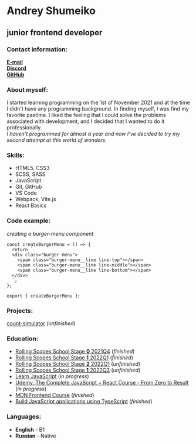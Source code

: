 # Andrey Shumeiko

## junior frontend developer

### Contact information:

**[E-mail](https://differandies@gmail.com)**<br>
**[Discord](https://discord.com/@differandy)**<br>
**[GitHub](https://github.com/differandy)**

### About myself:

I started learning programming on the 1st of November 2021 and at the time I didn't have any programming background. In finding myself, I was find my favorite pastime. I liked the feeling that I could solve the problems associated with development, and I decided that I wanted to do it professionally.<br>_I haven’t programmed for almost a year and now I’ve decided to try my second attempt at this world of wonders._

### Skills:

- HTML5, CSS3
- SCSS, SASS
- JavaScript
- Git, GitHub
- VS Code
- Webpack, Vite.js
- React Basics

### Code example:

_creating a burger-menu component_<br>

```
const createBurgerMenu = () => {
  return `
  <div class="burger-menu">
    <span class="burger-menu__line line-top"></span>
    <span class="burger-menu__line line-middle"></span>
    <span class="burger-menu__line line-bottom"></span>
  </div>
  `;
};

export { createBurgerMenu };
```

### Projects:

[count-simulator](https://ageraowls.github.io/count-simulator/index.html) _(unfinished)_

### Education:

- [Rolling Scopes School Stage **0** 2021Q4](https://rs.school/js-stage0/) (_finished_)
- [Rolling Scopes School Stage **1** 2022Q1](https://rs.school/js/) (_finished_)
- [Rolling Scopes School Stage **2** 2022Q1](https://rs.school/js/) (_unfinished_)
- [Rolling Scopes School Stage **1** 2022Q3](https://rs.school/js/) (_unfinished_)
- [Learn JavaScript](https://learn.javascript.ru/) (_in progress_)
- [Udemy. The Complete JavaScript + React Course - From Zero to Result](https://www.udemy.com/course/javascript_full/) (_in progress_)
- [MDN Frontend Course](https://developer.mozilla.org/ru/docs/Learn/Front-end_web_developer) (_finished_)
- [Build JavaScript applications using TypeScript](https://docs.microsoft.com/en-us/learn/paths/build-javascript-applications-typescript/) (_finished_)

### Languages:

- **English** - B1
- **Russian** - Native
